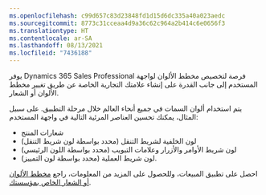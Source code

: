 ```yaml
---
ms.openlocfilehash: c99d657c83d23848fd1d15d6dc335a40a023aedc
ms.sourcegitcommit: 8773c31cceaa4d9a36c62c964a2b414c6e0656f3
ms.translationtype: HT
ms.contentlocale: ar-SA
ms.lasthandoff: 08/13/2021
ms.locfileid: "7436188"
---
```

يوفر Dynamics 365 Sales Professional فرصة لتخصيص مخطط الألوان لواجهة المستخدم إلى جانب القدرة على إنشاء علامتك التجارية الخاصة عن طريق تغيير مخطط الألوان أو الشعار.

يتم استخدام ألوان السمات في جميع أنحاء العالم خلال مرحلة التطبيق. على سبيل المثال، يمكنك تحسين العناصر المرئية التالية في واجهة المستخدم:

- شعارات المنتج
- لون الخلفية لشريط التنقل (محدد بواسطة لون شريط التنقل)
- لون شريط الأوامر والأزرار وعلامات التبويب (محدد بواسطة اللون الرئيسي)
- لون شريط العملية (محدد بواسطة لون التمييز).

احصل على تطبيق المبيعات، وللحصول على المزيد من المعلومات، راجع [مخطط الألوان أو الشعار الخاص بمؤسستك](/dynamics365/customer-engagement/sales-professional/change-color-scheme-logo). 
